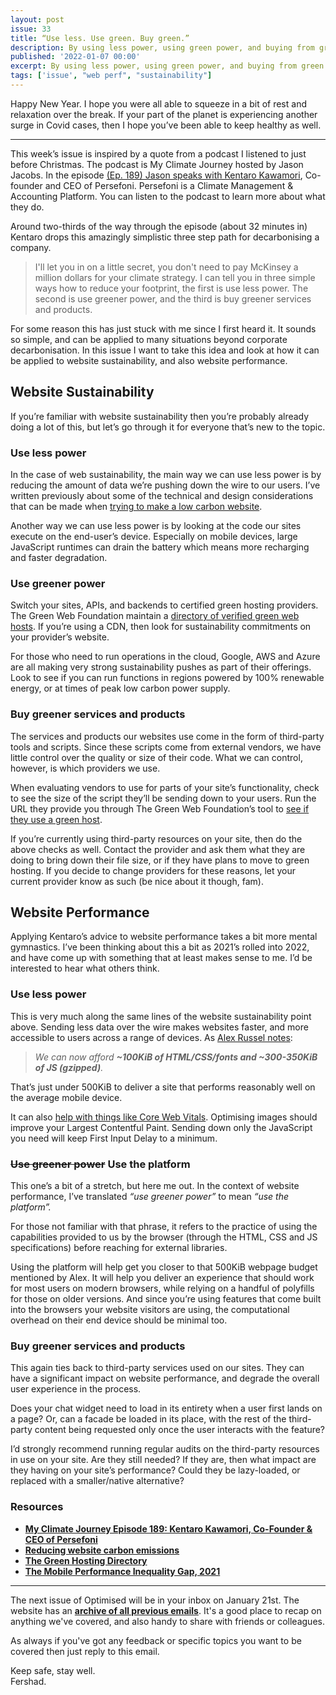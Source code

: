 ```yaml
---
layout: post
issue: 33
title: “Use less. Use green. Buy green.”
description: By using less power, using green power, and buying from green suppliers businesses and individuals alike can reduce their carbon footprint. How would we go about applying this same thinking to website performance and sustainability?
published: '2022-01-07 00:00'
excerpt: By using less power, using green power, and buying from green suppliers businesses and individuals alike can reduce their carbon footprint. How would we go about applying this same thinking to website performance and sustainability?
tags: ['issue', "web perf", "sustainability"]
---
```

<!-- # “Use less. Use green. Buy green.” -->

Happy New Year. I hope you were all able to squeeze in a bit of rest and relaxation over the break. If your part of the planet is experiencing another surge in Covid cases, then I hope you’ve been able to keep healthy as well.

***

This week’s issue is inspired by a quote from a podcast I listened to just before Christmas. The podcast is My Climate Journey hosted by Jason Jacobs. In the episode [(Ep. 189) Jason speaks with Kentaro Kawamori](https://www.myclimatejourney.co/episodes/kentaro-kawamori), Co-founder and CEO of Persefoni. Persefoni is a Climate Management & Accounting Platform. You can listen to the podcast to learn more about what they do.

Around two-thirds of the way through the episode (about 32 minutes in) Kentaro drops this amazingly simplistic three step path for decarbonising a company.  

> I'll let you in on a little secret, you don't need to pay McKinsey a million dollars for your climate strategy. I can tell you in three simple ways how to reduce your footprint, the first is use less power. The second is use greener power, and the third is buy greener services and products.

For some reason this has just stuck with me since I first heard it. It sounds so simple, and can be applied to many situations beyond corporate decarbonisation. In this issue I want to take this idea and look at how it can be applied to website sustainability, and also website performance.

## Website Sustainability

If you’re familiar with website sustainability then you’re probably already doing a lot of this, but let’s go through it for everyone that’s new to the topic. 

### Use less power

In the case of web sustainability, the main way we can use less power is by reducing the amount of data we’re pushing down the wire to our users. I’ve written previously about some of the technical and design considerations that can be made when [trying to make a low carbon website](https://fershad.com/writing/reducing-website-carbon-emissions/). 

Another way we can use less power is by looking at the code our sites execute on the end-user’s device. Especially on mobile devices, large JavaScript runtimes can drain the battery which means more recharging and faster degradation. 

### Use greener power

Switch your sites, APIs, and backends to certified green hosting providers. The Green Web Foundation maintain a [directory of verified green web hosts](https://www.thegreenwebfoundation.org/directory/). If you’re using a CDN, then look for sustainability commitments on your provider’s website. 

For those who need to run operations in the cloud, Google, AWS and Azure are all making very strong sustainability pushes as part of their offerings. Look to see if you can run functions in regions powered by 100% renewable energy, or at times of peak low carbon power supply.

### Buy greener services and products

The services and products our websites use come in the form of third-party tools and scripts. Since these scripts come from external vendors, we have little control over the quality or size of their code. What we can control, however, is which providers we use.

When evaluating vendors to use for parts of your site’s functionality, check to see the size of the script they’ll be sending down to your users. Run the URL they provide you through The Green Web Foundation’s tool to [see if they use a green host](https://www.thegreenwebfoundation.org/).

If you’re currently using third-party resources on your site, then do the above checks as well. Contact the provider and ask them what they are doing to bring down their file size, or if they have plans to move to green hosting. If you decide to change providers for these reasons, let your current provider know as such (be nice about it though, fam).

## Website Performance

Applying Kentaro’s advice to website performance takes a bit more mental gymnastics. I’ve been thinking about this a bit as 2021’s rolled into 2022, and have come up with something that at least makes sense to me. I’d be interested to hear what others think.

### Use less power

This is very much along the same lines of the website sustainability point above. Sending less data over the wire makes websites faster, and more accessible to users across a range of devices. As [Alex Russel notes](https://infrequently.org/2021/03/the-performance-inequality-gap/):

> *We can now afford **~100KiB of HTML/CSS/fonts and ~300-350KiB of JS (gzipped)**.*

That’s just under 500KiB to deliver a site that performs reasonably well on the average mobile device.

It can also [help with things like Core Web Vitals](https://ecoping.earth/blog/core-web-vitals-and-sustainability). Optimising images should improve your Largest Contentful Paint. Sending down only the JavaScript you need will keep First Input Delay to a minimum. 

### ~~Use greener power~~ Use the platform

This one’s a bit of a stretch, but here me out. In the context of website performance, I’ve translated *“use greener power”* to mean *“use the platform”.*

For those not familiar with that phrase, it refers to the practice of using the capabilities provided to us by the browser (through the HTML, CSS and JS specifications) before reaching for external libraries.

Using the platform will help get you closer to that 500KiB webpage budget mentioned by Alex. It will help you deliver an experience that should work for most users on modern browsers, while relying on a handful of polyfills for those on older versions. And since you’re using features that come built into the browsers your website visitors are using, the computational overhead on their end device should be minimal too.

### Buy greener services and products

This again ties back to third-party services used on our sites. They can have a significant impact on website performance, and degrade the overall user experience in the process. 

Does your chat widget need to load in its entirety when a user first lands on a page? Or, can a facade be loaded in its place, with the rest of the third-party content being requested only once the user interacts with the feature?

I’d strongly recommend running regular audits on the third-party resources in use on your site. Are they still needed? If they are, then what impact are they having on your site’s performance? Could they be lazy-loaded, or replaced with a smaller/native alternative?

### Resources

- **[My Climate Journey Episode 189: Kentaro Kawamori, Co-Founder & CEO of Persefoni](https://www.myclimatejourney.co/episodes/kentaro-kawamori)**
- **[Reducing website carbon emissions](https://fershad.com/writing/reducing-website-carbon-emissions/)**
- **[The Green Hosting Directory](https://www.thegreenwebfoundation.org/directory/)**
- **[The Mobile Performance Inequality Gap, 2021](https://infrequently.org/2021/03/the-performance-inequality-gap/)**

***

The next issue of Optimised will be in your inbox on January 21st. The website has an **[archive of all previous emails](https://optimised.email/)**. It's a good place to recap on anything we've covered, and also handy to share with friends or colleagues.

As always if you've got any feedback or specific topics you want to be covered then just reply to this email.

Keep safe, stay well.  
Fershad.